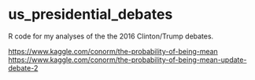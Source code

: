 # us_presidential_debates

R code for my analyses of the the 2016 Clinton/Trump debates. 

https://www.kaggle.com/conorm/the-probability-of-being-mean  
https://www.kaggle.com/conorm/the-probability-of-being-mean-update-debate-2
